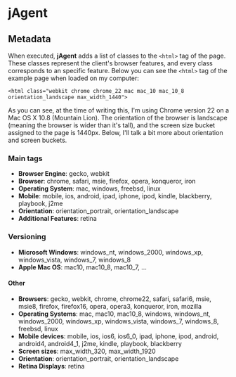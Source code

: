 jAgent
======

Metadata
--------
When executed, **jAgent** adds a list of classes to the `<html>` tag of the page. These classes represent the client's browser features, and every class corresponds to an specific feature. Below you can see the `<html>` tag of the example page when loaded on my computer:

    <html class="webkit chrome chrome_22 mac mac_10 mac_10_8 orientation_landscape max_width_1440">

As you can see, at the time of writing this, I'm using Chrome version 22 on a Mac OS X 10.8 (Mountain Lion). The orientation of the browser is landscape (meaning the browser is wider than it's tall), and the screen size bucket assigned to the page is 1440px. Below, I'll talk a bit more about orientation and screen buckets.

### Main tags

- **Browser Engine**: gecko, webkit
- **Browser**: chrome, safari, msie, firefox, opera, konqueror, iron
- **Operating System**: mac, windows, freebsd, linux
- **Mobile**: mobile, ios, android, ipad, iphone, ipod, kindle, blackberry, playbook, j2me 
- **Orientation**: orientation_portrait, orientation_landscape
- **Additional Features**: retina

### Versioning

- **Microsoft Windows**: windows_nt, windows_2000, windows_xp, windows_vista, windows_7, windows_8
- **Apple Mac OS**: mac10, mac10_8, mac10_7, ...

#### Other

- **Browsers**: gecko, webkit, chrome, chrome22, safari, safari6, msie, msie8, firefox, firefox16, opera, opera3, konqueror, iron, mozilla  
- **Operating Systems**: mac, mac10, mac10_8, windows, windows_nt, windows_2000, windows_xp, windows_vista, windows_7, windows_8, freebsd, linux
- **Mobile devices**: mobile, ios, ios6, ios6_0, ipad, iphone, ipod, android, android4, android4_1, j2me, kindle, playbook, blackberry 
- **Screen sizes**: max_width_320, max_width_1920
- **Orientation**: orientation_portrait, orientation_landscape
- **Retina Displays**: retina